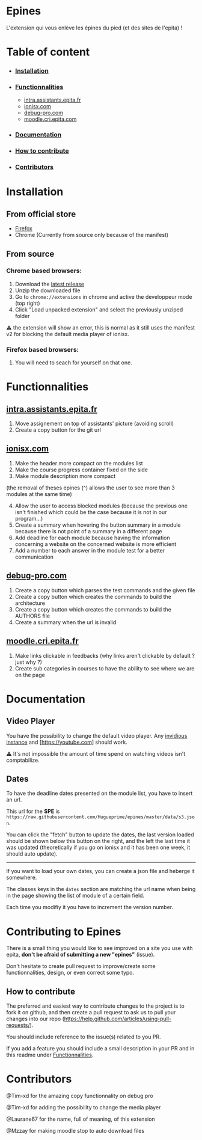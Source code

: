 # Epines
L'extension qui vous enlève les épines du pied (et des sites de l'epita) !


# Table of content

* ### [Installation](#installation-1)
* ### [Functionnalities](#functionnalities-1)
    * [intra.assistants.epita.fr](#intra.assistants.epita.fr)
    * [ionisx.com](#ionisx.com)
    * [debug-pro.com](#debug-pro.com)
    * [moodle.cri.epita.com](#moodle.cri.epita.com)
* ### [Documentation](#documentation-1)
* ### [How to contribute](#how-to-contribute-1)
* ### [Contributors](#contributors-1)

# Installation

## From official store
  * [Firefox](https://addons.mozilla.org/fr/firefox/addon/epines/)
  * Chrome (Currently from source only because of the manifest)

## From source

### Chrome based browsers:
1. Download the [latest release](https://github.com/Hugueprime/epines/releases)
2. Unzip the downloaded file
3. Go to `chrome://extensions` in chrome and active the developpeur mode (top right)
4. Click "Load unpacked extension" and select the previously unziped folder

:warning: the extension will show an error, this is normal as it still uses the manifest v2 for blocking the default media player of ionisx.

### Firefox based browsers:
1. You will need to seach for yourself on that one.

# Functionnalities 

## [intra.assistants.epita.fr](https://intra.assistants.epita.fr) <span id="intra.assistants.epita.fr">

1. Move assignement on top of assistants' picture (avoiding scroll)
2. Create a copy button for the git url 

## [ionisx.com](https://ionisx.com) <span id="ionisx.com">

1. Make the header more compact on the modules list
2. Make the course progress container fixed on the side
3. Make module description more compact 

(the removal of theses epines (^) allows the user to see more than 3 modules at the same time)

4. Allow the user to access blocked modules (because the previous one isn't finished which could be the case because it is not in our program...)
5. Create a summary when hovering the button summary in a module because there is not point of a summary in a different page
6. Add deadline for each module because having the information concerning a website on the concerned website is more efficient
7. Add a number to each answer in the module test for a better communication

## [debug-pro.com](http://debug-pro.com) <span id="debug-pro.com">

1. Create a copy button which parses the test commands and the given file
2. Create a copy button which creates the commands to build the architecture
3. Create a copy button which creates the commands to build the AUTHORS file
4. Create a summary when the url is invalid

## [moodle.cri.epita.fr](moodle.cri.epita.fr) <span id="moodle.cri.epita.fr">

1. Make links clickable in feedbacks (why links aren't clickable by default ? just why ?)
2. Create sub categories in courses to have the ability to see where we are on the page

# Documentation

## Video Player

You have the possibility to change the default video player.
Any [invidious instance](https://api.invidious.io/) and [https://youtube.com] should work.

:warning: It's not impossible the amount of time spend on watching videos isn't comptabilize.

## Dates

To have the deadline dates presented on the module list, you have to insert an url.

This url for the **SPE** is ``https://raw.githubusercontent.com/Hugueprime/epines/master/data/s3.json``.

You can click the "fetch" button to update the dates, the last version loaded should be shown below this button on the right, and the left the last time it was updated (theoretically if you go on ionisx and it has been one week, it should auto update).

---
If you want to load your own dates, you can create a json file and heberge it somewhere.

The classes keys in the ``dates`` section are matching the url name when being in the page showing the list of module of a certain field.

Each time you modifiy it you have to increment the version number.


# Contributing to Epines

There is a small thing you would like to see improved on a site you use with epita, **don't be afraid of submitting a new "epines"** (issue).
 
Don't hesitate to create pull request to improve/create some functionnalities, design, or even correct some typo.

## How to contribute

The preferred and easiest way to contribute changes to the project is to fork it on github, and then create a pull request to ask us to pull your changes into our repo (https://help.github.com/articles/using-pull-requests/).

    
You should include reference to the issue(s) related to you PR.

If you add a feature you should include a small description in your PR and in this readme under [Functionnalities](#functionnalities-1). 

# Contributors

@Tim-xd for the amazing copy functionnality on debug pro

@Tim-xd for adding the possibility to change the media player

@Laurane67 for the name, full of meaning, of this extension

@Mzzay for making moodle stop to auto download files
